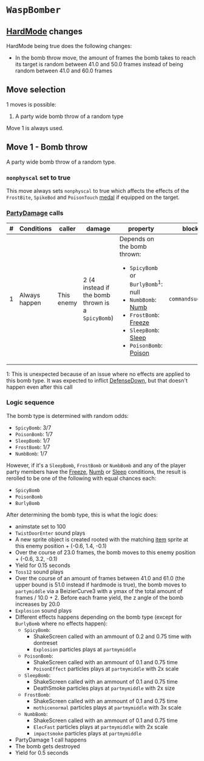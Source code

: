 # `WaspBomber`

## [HardMode](../../Damage%20pipeline/HardMode.md) changes
HardMode being true does the following changes:

- In the bomb throw move, the amount of frames the bomb takes to reach its target is random between 41.0 and 50.0 frames instead of being random between 41.0 and 60.0 frames

## Move selection
1 moves is possible:

1. A party wide bomb throw of a random type

Move 1 is always used.

## Move 1 - Bomb throw
A party wide bomb throw of a random type.

### `nonphyscal` set to true
This move always sets `nonphyscal` to true which affects the effects of the `FrostBite`, `SpikeBod` and `PoisonTouch` [medal](../../../Enums%20and%20IDs/Medal.md) if equipped on the target.

### [PartyDamage](../../Damage%20pipeline/PartyDamage.md) calls

|#|Conditions|caller|damage|property|block|jumpheight|spinammount|jumpevenonblock|overrides|
|-:|---------|-----|-------|-------|-----|----------|-----------|--------------|---------|
|1|Always happen|This enemy|2 (4 instead if the bomb thrown is a `SpicyBomb`)|Depends on the bomb thrown:<ul><li>`SpicyBomb` or `BurlyBomb`<sup>1</sup>: null</li><li>`NumbBomb`: [Numb](../../Damage%20pipeline/AttackProperty.md)</li><li>`FrostBomb`: [Freeze](../../Damage%20pipeline/AttackProperty.md)</li><li>`SleepBomb`: [Sleep](../../Damage%20pipeline/AttackProperty.md)</li><li>`PoisonBomb`: [Poison](../../Damage%20pipeline/AttackProperty.md)</li></ul>|`commandsuccess`|0.0|Vector3.zero|false|null|

1: This is unexpected because of an issue where no effects are applied to this bomb type. It was expected to inflict [DefenseDown](../../Actors%20states/BattleCondition/DefenseDown.md), but that doesn't happen even after this call

### Logic sequence
The bomb type is determined with random odds:

- `SpicyBomb`: 3/7
- `PoisonBomb`: 1/7
- `SleepBomb`: 1/7
- `FrostBomb`: 1/7
- `NumbBomb`: 1/7

However, if it's a `SleepBomb`, `FrostBomb` or `NumbBomb` and any of the player party members have the [Freeze](../../Actors%20states/BattleCondition/Freeze.md), [Numb](../../Actors%20states/BattleCondition/Numb.md) or [Sleep](../../Actors%20states/BattleCondition/Sleep.md) conditions, the result is rerolled to be one of the following with equal chances each:

- `SpicyBomb`
- `PoisonBomb`
- `BurlyBomb`

After determining the bomb type, this is what the logic does:

- animstate set to 100
- `TwistDoorEnter` sound plays
- A new sprite object is created rooted with the matching [item](../../../Enums%20and%20IDs/Items.md) sprite at this enemy position + (-0.6, 1.4, -0.1)
- Over the course of 23.0 frames, the bomb moves to this enemy position + (-0.6, 3.2, -0.1)
- Yield for 0.15 seconds
- `Toss12` sound plays
- Over the course of an amount of frames between 41.0 and 61.0 (the upper bound is 51.0 instead if hardmode is true), the bomb moves to `partymiddle` via a BeizierCurve3 with a ymax of the total amount of frames / 10.0 + 2. Before each frame yield, the z angle of the bomb increases by 20.0
- `Explosion` sound plays
- Different effects happens depending on the bomb type (except for `BurlyBomb` where no effects happen):
    - `SpicyBomb`:
        - ShakeScreen called with an ammount of 0.2 and 0.75 time with dontreset
        - `Explosion` particles plays at `partmymiddle`
    - `PoisonBomb`:
        - ShakeScreen called with an ammount of 0.1 and 0.75 time
        - `PoisonEffect` particles plays at `partmymiddle` with 2x scale
    - `SleepBomb`:
        - ShakeScreen called with an ammount of 0.1 and 0.75 time
        - DeathSmoke particles plays at `partmymiddle` with 2x size
    - `FrostBomb`:
        - ShakeScreen called with an ammount of 0.1 and 0.75 time
        - `mothicenormal` particles plays at `partmymiddle` with 3x scale
    - `NumbBomb`:
        - ShakeScreen called with an ammount of 0.1 and 0.75 time
        - `ElecFast` particles plays at `partmymiddle` with 2x scale
        - `impactsmoke` particles plays at `partmymiddle`
- PartyDamage 1 call happens
- The bomb gets destroyed
- Yield for 0.5 seconds

